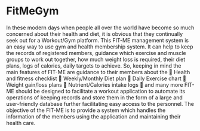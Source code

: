 # FitMeGym

In these modern days when people all over the world have become so much concerned
about their health and diet, it is obvious that they continually seek out for a Workout/Gym
platform.
This FIT-ME management system is an easy way to use gym and health membership system.
It can help to keep the records of registered members, guidance which exercise and muscle
groups to work out together, how much weight loss is required, their diet plans, logs of calories,
daily targets to achieve. So, keeping in mind the main features of FIT-ME are guidance to their
members about the 
 Health and fitness checklist
 Weekly/Monthly Diet plan
 Daily Exercise chart 
 Weight gain/loss plans 
 Nutrient/Calories intake logs
 and many more 
FIT-ME should be designed to facilitate a workout application to automate its operations of 
keeping records and store them in the form of a large and user-friendly database further 
facilitating easy access to the personnel.
The objective of the FIT-ME is to provide a system which handles the information of the 
members using the application and maintaining their health care.
